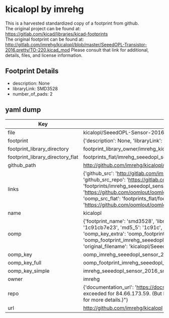 # kicalopl by imrehg  
This is a harvested standardized copy of a footprint from github.  
The original project can be found at:  
https://gitlab.com/kicad/libraries/kicad-footprints  
The original footprint can be found at:
http://gitlab.com/imrehg/kicalopl/blob/master/SeeedOPL-Transistor-2016.pretty/TO-220.kicad_mod
Please consult that link for additional, details, files, and license information.  
## Footprint Details
* description: None  
* libraryLink: SMD3528  
* number_of_pads: 2  
## yaml dump  
| Key | Value |  
| --- | --- |  
| file | kicalopl/SeeedOPL-Sensor-2016.pretty/SMD3528.kicad_mod |  
| footprint | {'description': None, 'libraryLink': 'SMD3528', 'number_of_pads': 2} |  
| footprint_library_directory | footprint_library_owner/imrehg_kicalopl |  
| footprint_library_directory_flat | footprints_flat/imrehg_seeedopl_sensor_2016_smd3528/working |  
| github_path | http://github.com/imrehg/kicalopl/blob/master/SeeedOPL-Sensor-2016.pretty/SMD3528.kicad_mod |  
| links | {'github_src': 'http://gitlab.com/imrehg/kicalopl/blob/master/SeeedOPL-Transistor-2016.pretty/TO-220.kicad_mod', 'github_src_repo': 'https://gitlab.com/kicad/libraries/kicad-footprints', 'oomp_bot': 'footprints/imrehg_seeedopl_sensor_2016_smd3528/working', 'oomp_bot_github': 'https://github.com/oomlout/oomlout_oomp_footprint_bot/tree/main/footprints/imrehg_seeedopl_sensor_2016_smd3528/working', 'oomp_src_flat': 'footprints_flat/footprints_flat/imrehg_seeedopl_sensor_2016_smd3528/working', 'oomp_src_flat_github': 'https://github.com/oomlout/oomlout_oomp_footprint_src/tree/main/footprints_flat/imrehg_seeedopl_sensor_2016_smd3528/working'} |  
| name | kicalopl |  
| oomp | {'footprint_name': 'smd3528', 'library_name': 'seeedopl_sensor_2016', 'md5': '1c91cb7e234a686cf86bebb97db35425', 'md5_10': '1c91cb7e23', 'md5_5': '1c91c', 'md5_6': '1c91cb', 'oomp_key': 'oomp_imrehg_seeedopl_sensor_2016_smd3528', 'oomp_key_extra': 'oomp_footprint_imrehg_seeedopl_sensor_2016_smd3528', 'oomp_key_full': 'oomp_footprint_imrehg_seeedopl_sensor_2016_smd3528_1c91cb', 'oomp_key_simple': 'imrehg_seeedopl_sensor_2016_smd3528', 'original_filename': 'kicalopl/SeeedOPL-Sensor-2016.pretty/SMD3528.kicad_mod', 'owner_name': 'imrehg'} |  
| oomp_key | oomp_imrehg_seeedopl_sensor_2016_smd3528 |  
| oomp_key_full | oomp_footprint_imrehg_seeedopl_sensor_2016_smd3528 |  
| oomp_key_simple | imrehg_seeedopl_sensor_2016_smd3528 |  
| owner | imrehg |  
| repo | {'documentation_url': 'https://docs.github.com/rest/overview/resources-in-the-rest-api#rate-limiting', 'message': "API rate limit exceeded for 84.66.173.59. (But here's the good news: Authenticated requests get a higher rate limit. Check out the documentation for more details.)"} |  
| url | http://github.com/imrehg/kicalopl |  

